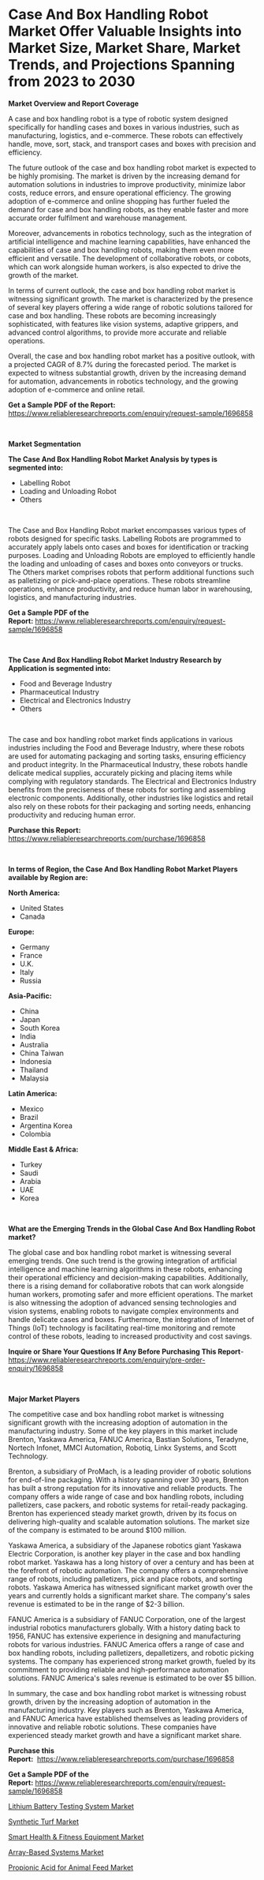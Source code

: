 <p><h1>Case And Box Handling Robot Market Offer Valuable Insights into Market Size, Market Share, Market Trends, and Projections Spanning from 2023 to 2030</h1></p><p><strong>Market Overview and Report Coverage</strong></p>
<p><p>A case and box handling robot is a type of robotic system designed specifically for handling cases and boxes in various industries, such as manufacturing, logistics, and e-commerce. These robots can effectively handle, move, sort, stack, and transport cases and boxes with precision and efficiency.</p><p>The future outlook of the case and box handling robot market is expected to be highly promising. The market is driven by the increasing demand for automation solutions in industries to improve productivity, minimize labor costs, reduce errors, and ensure operational efficiency. The growing adoption of e-commerce and online shopping has further fueled the demand for case and box handling robots, as they enable faster and more accurate order fulfilment and warehouse management.</p><p>Moreover, advancements in robotics technology, such as the integration of artificial intelligence and machine learning capabilities, have enhanced the capabilities of case and box handling robots, making them even more efficient and versatile. The development of collaborative robots, or cobots, which can work alongside human workers, is also expected to drive the growth of the market.</p><p>In terms of current outlook, the case and box handling robot market is witnessing significant growth. The market is characterized by the presence of several key players offering a wide range of robotic solutions tailored for case and box handling. These robots are becoming increasingly sophisticated, with features like vision systems, adaptive grippers, and advanced control algorithms, to provide more accurate and reliable operations.</p><p>Overall, the case and box handling robot market has a positive outlook, with a projected CAGR of 8.7% during the forecasted period. The market is expected to witness substantial growth, driven by the increasing demand for automation, advancements in robotics technology, and the growing adoption of e-commerce and online retail.</p></p>
<p><strong>Get a Sample PDF of the Report:</strong> <a href="https://www.reliableresearchreports.com/enquiry/request-sample/1696858">https://www.reliableresearchreports.com/enquiry/request-sample/1696858</a></p>
<p>&nbsp;</p>
<p><strong>Market Segmentation</strong></p>
<p><strong>The Case And Box Handling Robot Market Analysis by types is segmented into:</strong></p>
<p><ul><li>Labelling Robot</li><li>Loading and Unloading Robot</li><li>Others</li></ul></p>
<p>&nbsp;</p>
<p><p>The Case and Box Handling Robot market encompasses various types of robots designed for specific tasks. Labelling Robots are programmed to accurately apply labels onto cases and boxes for identification or tracking purposes. Loading and Unloading Robots are employed to efficiently handle the loading and unloading of cases and boxes onto conveyors or trucks. The Others market comprises robots that perform additional functions such as palletizing or pick-and-place operations. These robots streamline operations, enhance productivity, and reduce human labor in warehousing, logistics, and manufacturing industries.</p></p>
<p><strong>Get a Sample PDF of the Report:</strong>&nbsp;<a href="https://www.reliableresearchreports.com/enquiry/request-sample/1696858">https://www.reliableresearchreports.com/enquiry/request-sample/1696858</a></p>
<p>&nbsp;</p>
<p><strong>The Case And Box Handling Robot Market Industry Research by Application is segmented into:</strong></p>
<p><ul><li>Food and Beverage Industry</li><li>Pharmaceutical Industry</li><li>Electrical and Electronics Industry</li><li>Others</li></ul></p>
<p>&nbsp;</p>
<p><p>The case and box handling robot market finds applications in various industries including the Food and Beverage Industry, where these robots are used for automating packaging and sorting tasks, ensuring efficiency and product integrity. In the Pharmaceutical Industry, these robots handle delicate medical supplies, accurately picking and placing items while complying with regulatory standards. The Electrical and Electronics Industry benefits from the preciseness of these robots for sorting and assembling electronic components. Additionally, other industries like logistics and retail also rely on these robots for their packaging and sorting needs, enhancing productivity and reducing human error.</p></p>
<p><strong>Purchase this Report:</strong>&nbsp; <a href="https://www.reliableresearchreports.com/purchase/1696858">https://www.reliableresearchreports.com/purchase/1696858</a></p>
<p>&nbsp;</p>
<p><strong>In terms of Region, the Case And Box Handling Robot Market Players available by Region are:</strong></p>
<p>
    <p> <strong> North America: </strong>
        <ul>
            <li>United States</li>
            <li>Canada</li>
        </ul>
        </p> 
    <p> <strong> Europe: </strong>
        <ul>
            <li>Germany</li>
            <li>France</li>
            <li>U.K.</li>
            <li>Italy</li>
            <li>Russia</li>
        </ul>
        </p> 
    <p> <strong> Asia-Pacific: </strong>
        <ul>
            <li>China</li>
            <li>Japan</li>
            <li>South Korea</li>
            <li>India</li>
            <li>Australia</li>
            <li>China Taiwan</li>
            <li>Indonesia</li>
            <li>Thailand</li>
            <li>Malaysia</li>
        </ul>
        </p> 
    <p> <strong> Latin America: </strong>
        <ul>
            <li>Mexico</li>
            <li>Brazil</li>
            <li>Argentina Korea</li>
            <li>Colombia</li>
        </ul>
        </p> 
    <p> <strong> Middle East & Africa: </strong>
        <ul>
            <li>Turkey</li>
            <li>Saudi</li>
            <li>Arabia</li>
            <li>UAE</li>
            <li>Korea</li>
        </ul>
    </p>
    </p>
<p>&nbsp;</p>
<p><strong>What are the Emerging Trends in the Global Case And Box Handling Robot market?</strong></p>
<p><p>The global case and box handling robot market is witnessing several emerging trends. One such trend is the growing integration of artificial intelligence and machine learning algorithms in these robots, enhancing their operational efficiency and decision-making capabilities. Additionally, there is a rising demand for collaborative robots that can work alongside human workers, promoting safer and more efficient operations. The market is also witnessing the adoption of advanced sensing technologies and vision systems, enabling robots to navigate complex environments and handle delicate cases and boxes. Furthermore, the integration of Internet of Things (IoT) technology is facilitating real-time monitoring and remote control of these robots, leading to increased productivity and cost savings.</p></p>
<p><strong>Inquire or Share Your Questions If Any Before Purchasing This Report</strong>- <a href="https://www.reliableresearchreports.com/enquiry/pre-order-enquiry/1696858">https://www.reliableresearchreports.com/enquiry/pre-order-enquiry/1696858</a></p>
<p>&nbsp;</p>
<p><strong>Major Market Players</strong></p>
<p><p>The competitive case and box handling robot market is witnessing significant growth with the increasing adoption of automation in the manufacturing industry. Some of the key players in this market include Brenton, Yaskawa America, FANUC America, Bastian Solutions, Teradyne, Nortech Infonet, MMCI Automation, Robotiq, Linkx Systems, and Scott Technology.</p><p>Brenton, a subsidiary of ProMach, is a leading provider of robotic solutions for end-of-line packaging. With a history spanning over 30 years, Brenton has built a strong reputation for its innovative and reliable products. The company offers a wide range of case and box handling robots, including palletizers, case packers, and robotic systems for retail-ready packaging. Brenton has experienced steady market growth, driven by its focus on delivering high-quality and scalable automation solutions. The market size of the company is estimated to be around $100 million.</p><p>Yaskawa America, a subsidiary of the Japanese robotics giant Yaskawa Electric Corporation, is another key player in the case and box handling robot market. Yaskawa has a long history of over a century and has been at the forefront of robotic automation. The company offers a comprehensive range of robots, including palletizers, pick and place robots, and sorting robots. Yaskawa America has witnessed significant market growth over the years and currently holds a significant market share. The company's sales revenue is estimated to be in the range of $2-3 billion.</p><p>FANUC America is a subsidiary of FANUC Corporation, one of the largest industrial robotics manufacturers globally. With a history dating back to 1956, FANUC has extensive experience in designing and manufacturing robots for various industries. FANUC America offers a range of case and box handling robots, including palletizers, depalletizers, and robotic picking systems. The company has experienced strong market growth, fueled by its commitment to providing reliable and high-performance automation solutions. FANUC America's sales revenue is estimated to be over $5 billion.</p><p>In summary, the case and box handling robot market is witnessing robust growth, driven by the increasing adoption of automation in the manufacturing industry. Key players such as Brenton, Yaskawa America, and FANUC America have established themselves as leading providers of innovative and reliable robotic solutions. These companies have experienced steady market growth and have a significant market share.</p></p>
<p><strong>Purchase this Report:</strong>&nbsp;&nbsp;<a href="https://www.reliableresearchreports.com/purchase/1696858">https://www.reliableresearchreports.com/purchase/1696858</a></p>
<p></p>
<p><strong>Get a Sample PDF of the Report:</strong>&nbsp;<a href="https://www.reliableresearchreports.com/enquiry/request-sample/1696858">https://www.reliableresearchreports.com/enquiry/request-sample/1696858</a></p>
<p><p><a href="https://www.linkedin.com/pulse/decoding-lithium-battery-testing-system-market-deep-dive-lmrie/">Lithium Battery Testing System Market</a></p><p><a href="https://medium.com/@yashreports27/synthetic-turf-nbsp-market-focuses-on-market-share-size-and-projected-forecast-till-2030-954991452fb5">Synthetic Turf Market</a></p><p><a href="https://medium.com/@shiv151299/smart-health-amp-fitness-equipment-market-analysis-and-sze-forecasted-for-period-from-2023-to-5f4e2d9c70ea">Smart Health & Fitness Equipment Market</a></p><p><a href="https://www.linkedin.com/pulse/array-based-systems-market-challenges-opportunities-growth-ixgae/">Array-Based Systems Market</a></p><p><a href="https://www.linkedin.com/pulse/propionic-acid-animal-feed-market-size-2023-2030-global-dwjre/">Propionic Acid for Animal Feed Market</a></p></p>